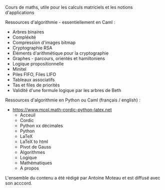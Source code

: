 Cours de maths, utile pour les calculs matriciels et les notions d'applications 

Ressources d'algorithmie - essentiellement en Caml :  
 - Arbres binaires  
 - Compléxité  
 - Compression d'images bitmap  
 - Cryptographie RSA  
 - Éléments d'arithmétique pour la cryptographie  
 - Graphes - parcours, orientés et hamiltoniens    
 - Logique propositionnelle  
 - Minitel  
 - Piles FIFO, Files LIFO
 - Tableaux associatifs  
 - Tas et files de priorités  
 - Validité d'une formule logique par les arbres de Beth  

Ressources d'algorithmie en Python ou Caml (français / english) : 
 - https://www.mcpl.math-cordic-python-latex.net
   - Acceuil
   - Cordic
   - Python xx décimales
   - Python
   - LaTeX
   - LaTeX to html
   - Pivot de Gauss
   - Algorithmes
   - Logique
   - Mathématiques
   - A propos
     
L'ensemble du contenu a été rédigé par Antoine Moteau et est diffusé avec son acccord.
